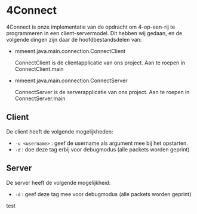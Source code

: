 # 4Connect

4Connect is onze implementatie van de opdracht om 4-op-een-rij te programmeren in een client-servermodel. Dit hebben 
wij gedaan, en de volgende dingen zijn daar de hoofdbestandsdelen van:

* mmeent.java.main.connection.ConnectClient

    ConnectClient is de clientapplicatie van ons project. Aan te roepen in ConnectClient.main
    

* mmeent.java.main.connection.ConnectServer

    ConnectServer is de serverapplicatie van ons project. Aan te roepen in ConnectServer.main
    
## Client

De client heeft de volgende mogelijkheden:

* <code>-u \<username\></code> : geef de username als argument mee bij het opstarten.
* <code>-d</code> : doe deze tag erbij voor debugmodus (alle packets worden geprint)

## Server

De server heeft de volgende mogelijkheid:

* <code>-d</code> : geef deze tag mee voor debugmodus (alle packets worden geprint)

    
test
